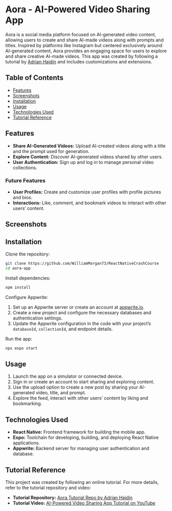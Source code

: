 # Aora - AI-Powered Video Sharing App

Aora is a social media platform focused on AI-generated video content, allowing users to create and share AI-made videos along with prompts and titles. Inspired by platforms like Instagram but centered exclusively around AI-generated content, Aora provides an engaging space for users to explore and share creative AI-made videos. This app was created by following a tutorial by [Adrian Hajdin](https://github.com/adrianhajdin) and includes customizations and extensions.

## Table of Contents
- [Features](#features)
- [Screenshots](#screenshots)
- [Installation](#installation)
- [Usage](#usage)
- [Technologies Used](#technologies-used)
- [Tutorial Reference](#tutorial-reference)

## Features
- **Share AI-Generated Videos:** Upload AI-created videos along with a title and the prompt used for generation.
- **Explore Content:** Discover AI-generated videos shared by other users.
- **User Authentication:** Sign up and log in to manage personal video collections.

### Future Features
- **User Profiles:** Create and customize user profiles with profile pictures and bios.
- **Interactions:** Like, comment, and bookmark videos to interact with other users’ content.


## Screenshots



## Installation
Clone the repository:
```bash
git clone https://github.com/WilliamMorgan73/ReactNativeCrashCourse
cd aora-app
```

Install dependencies:
```bash
npm install
```

Configure Appwrite:
1. Set up an Appwrite server or create an account at [appwrite.io](https://appwrite.io).
2. Create a new project and configure the necessary databases and authentication settings.
3. Update the Appwrite configuration in the code with your project’s `databaseId`, `collectionId`, and endpoint details.

Run the app:
```bash
npx expo start
```

## Usage
1. Launch the app on a simulator or connected device.
2. Sign in or create an account to start sharing and exploring content.
3. Use the upload option to create a new post by sharing your AI-generated video, title, and prompt.
4. Explore the feed, interact with other users’ content by liking and bookmarking.

## Technologies Used
- **React Native:** Frontend framework for building the mobile app.
- **Expo:** Toolchain for developing, building, and deploying React Native applications.
- **Appwrite:** Backend server for managing user authentication and database.

## Tutorial Reference
This project was created by following an online tutorial. For more details, refer to the tutorial repository and video:
- **Tutorial Repository:** [Aora Tutorial Repo by Adrian Hajdin](https://github.com/adrianhajdin/aora)
- **Tutorial Video:** [AI-Powered Video Sharing App Tutorial on YouTube](https://www.youtube.com/watch?v=ZBCUegTZF7M&t=1017s)
